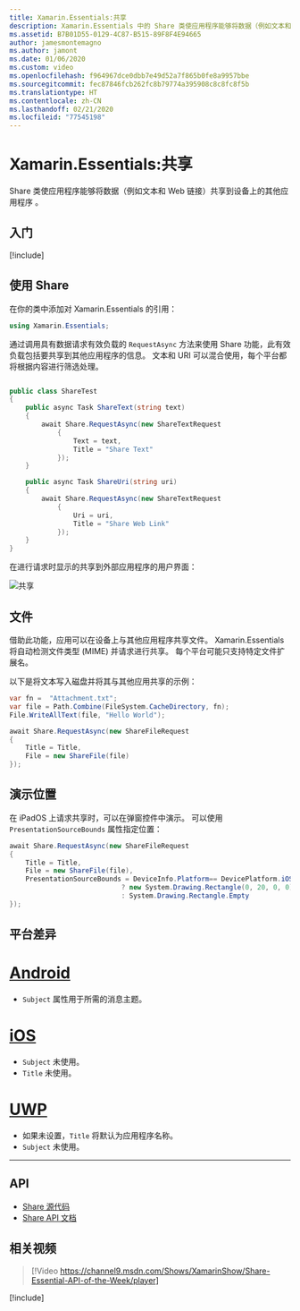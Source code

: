 ```yaml
---
title: Xamarin.Essentials:共享
description: Xamarin.Essentials 中的 Share 类使应用程序能够将数据（例如文本和 Web 链接）共享到设备上的其他应用程序。
ms.assetid: B7B01D55-0129-4C87-B515-89F8F4E94665
author: jamesmontemagno
ms.author: jamont
ms.date: 01/06/2020
ms.custom: video
ms.openlocfilehash: f964967dce0dbb7e49d52a7f865b0fe8a9957bbe
ms.sourcegitcommit: fec87846fcb262fc8b79774a395908c8c8fc8f5b
ms.translationtype: HT
ms.contentlocale: zh-CN
ms.lasthandoff: 02/21/2020
ms.locfileid: "77545198"
---
```

# <a name="xamarinessentials-share"></a>Xamarin.Essentials:共享

Share 类使应用程序能够将数据（例如文本和 Web 链接）共享到设备上的其他应用程序  。

## <a name="get-started"></a>入门

[!include[](~/essentials/includes/get-started.md)]

## <a name="using-share"></a>使用 Share

在你的类中添加对 Xamarin.Essentials 的引用：

```csharp
using Xamarin.Essentials;
```

通过调用具有数据请求有效负载的 `RequestAsync` 方法来使用 Share 功能，此有效负载包括要共享到其他应用程序的信息。 文本和 URI 可以混合使用，每个平台都将根据内容进行筛选处理。

```csharp

public class ShareTest
{
    public async Task ShareText(string text)
    {
        await Share.RequestAsync(new ShareTextRequest
            {
                Text = text,
                Title = "Share Text"
            });
    }

    public async Task ShareUri(string uri)
    {
        await Share.RequestAsync(new ShareTextRequest
            {
                Uri = uri,
                Title = "Share Web Link"
            });
    }
}
```

在进行请求时显示的共享到外部应用程序的用户界面：

![共享](images/share.png)

## <a name="files"></a>文件

借助此功能，应用可以在设备上与其他应用程序共享文件。 Xamarin.Essentials 将自动检测文件类型 (MIME) 并请求进行共享。 每个平台可能只支持特定文件扩展名。

以下是将文本写入磁盘并将其与其他应用共享的示例：

```csharp
var fn =  "Attachment.txt";
var file = Path.Combine(FileSystem.CacheDirectory, fn);
File.WriteAllText(file, "Hello World");

await Share.RequestAsync(new ShareFileRequest
{
    Title = Title,
    File = new ShareFile(file)
});
```

## <a name="presentation-location"></a>演示位置

在 iPadOS 上请求共享时，可以在弹窗控件中演示。 可以使用 `PresentationSourceBounds` 属性指定位置：

```csharp
await Share.RequestAsync(new ShareFileRequest
{
    Title = Title,
    File = new ShareFile(file),
    PresentationSourceBounds = DeviceInfo.Platform== DevicePlatform.iOS && DeviceInfo.Idiom == DeviceIdiom.Tablet
                            ? new System.Drawing.Rectangle(0, 20, 0, 0)
                            : System.Drawing.Rectangle.Empty
});
```

## <a name="platform-differences"></a>平台差异

# <a name="android"></a>[Android](#tab/android)

- `Subject` 属性用于所需的消息主题。

# <a name="ios"></a>[iOS](#tab/ios)

- `Subject` 未使用。
- `Title` 未使用。

# <a name="uwp"></a>[UWP](#tab/uwp)

- 如果未设置，`Title` 将默认为应用程序名称。
- `Subject` 未使用。

-----

## <a name="api"></a>API

- [Share 源代码](https://github.com/xamarin/Essentials/tree/master/Xamarin.Essentials/Share)
- [Share API 文档](xref:Xamarin.Essentials.Share)

## <a name="related-video"></a>相关视频

> [!Video https://channel9.msdn.com/Shows/XamarinShow/Share-Essential-API-of-the-Week/player]

[!include[](~/essentials/includes/xamarin-show-essentials.md)]
